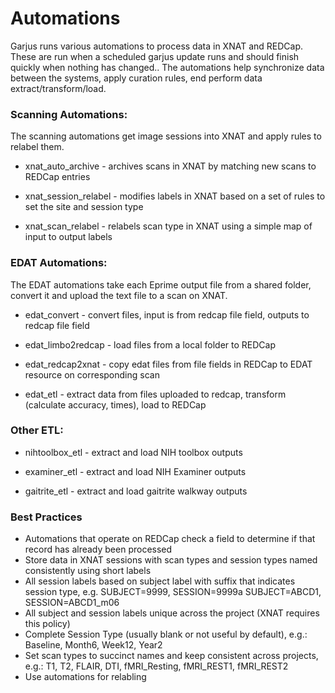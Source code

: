 # Automations

Garjus runs various automations to process data in XNAT and REDCap. These are run when a scheduled garjus update runs and should finish quickly when nothing has changed.. The automations help synchronize data between the systems, apply curation rules, end perform data extract/transform/load. 


### Scanning Automations:

The scanning automations get image sessions into XNAT and apply rules to relabel them.

  - xnat\_auto\_archive - archives scans in XNAT by matching new scans to REDCap entries

  - xnat\_session\_relabel - modifies labels in XNAT based on a set of rules to set the site and session type

  - xnat\_scan\_relabel - relabels scan type in XNAT using a simple map of input to output labels


### EDAT Automations:

The EDAT automations take each Eprime output file from a shared folder, convert it and upload the text file to a scan on XNAT. 


  - edat_convert - convert files, input is from redcap file field, outputs to redcap file field

  - edat_limbo2redcap - load files from a local folder to REDCap

  - edat_redcap2xnat - copy edat files from file fields in REDCap to EDAT resource on corresponding scan

  - edat_etl - extract data from files uploaded to redcap, transform (calculate accuracy, times), load to REDCap

### Other ETL:

  - nihtoolbox_etl - extract and load NIH toolbox outputs

  - examiner_etl - extract and load NIH Examiner outputs

  - gaitrite_etl - extract and load gaitrite walkway outputs

  
  
### Best Practices
  - Automations that operate on REDCap  check a field to determine if that record has already been processed
  - Store data in XNAT sessions with scan types and session types named consistently using short labels
  - All session labels based on subject label with suffix that indicates session type, e.g.
SUBJECT=9999, SESSION=9999a
SUBJECT=ABCD1, SESSION=ABCD1_m06
  - All subject and session labels unique across the project (XNAT requires this policy)
  - Complete Session Type (usually blank or not useful by default), e.g.:
Baseline, Month6, Week12, Year2
  - Set scan types to succinct names and keep consistent across projects, e.g.:
T1, T2, FLAIR, DTI, fMRI_Resting, fMRI_REST1, fMRI_REST2
  - Use automations for relabling
